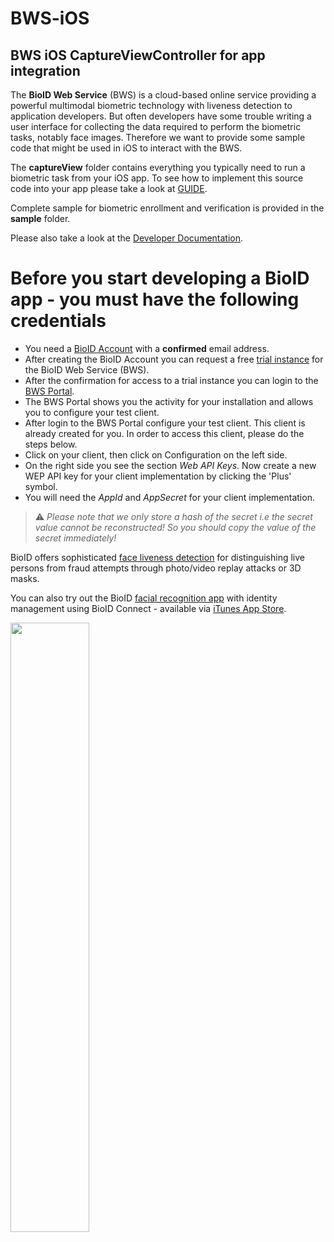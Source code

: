 # BWS-iOS 

## BWS iOS CaptureViewController for app integration

The **BioID Web Service** (BWS) is a cloud-based online service providing a powerful multimodal biometric technology with liveness detection 
to application developers. But often developers have some trouble writing a user interface for collecting the data required to perform the biometric tasks, 
notably face images. Therefore we want to provide some sample code that might be used in iOS to interact with the BWS.

The **captureView** folder contains everything you typically need to run a biometric task from your iOS app. To see how to implement this source code into your app please take a look at [GUIDE](GUIDE.md). 

Complete sample for biometric enrollment and verification is provided in the **sample** folder.

Please also take a look at the [Developer Documentation][developer].

# Before you start developing a BioID app - you must have the following credentials
- You need a [BioID Account][bioidaccountregister] with a **confirmed** email address.
- After creating the BioID Account you can request a free [trial instance][trial] for the BioID Web Service (BWS).
- After the confirmation for access to a trial instance you can login to the [BWS Portal][bwsportal].
- The BWS Portal shows you the activity for your installation and allows you to configure your test client.
- After login to the BWS Portal configure your test client. This client is already created for you. In order to access this client, please do the steps below.
- Click on your client, then click on Configuration on the left side.
- On the right side you see the section _Web API Keys_. Now create a new WEP API key for your client implementation by clicking the 'Plus' symbol.
- You will need the _AppId_ and _AppSecret_ for your client implementation. 
> :warning: _Please note that we only store a hash of the secret i.e the secret value cannot be reconstructed! So you should copy the value of the secret immediately!_


BioID offers sophisticated [face liveness detection][liveness] for distinguishing live persons from fraud attempts through photo/video replay attacks or 3D masks.

You can also try out the BioID [facial recognition app][bioid] with identity management using BioID Connect - available via [iTunes App Store][appstore].

[<img src="https://img.youtube.com/vi/e5lP2Fja3Ow/maxresdefault.jpg" width="50%">](https://youtu.be/e5lP2Fja3Ow)

[bioid]: https://www.bioid.com/facial-recognition-app/ "BioID Facial Recognition App"
[appstore]: https://apps.apple.com/us/app/bioid-facial-recognition-authenticator/id1054317153 "BioID iOS app"
[bioidaccountregister]: https://account.bioid.com/Account/Register "Register a BioID account" 
[trial]: https://bwsportal.bioid.com/register "Register for a trial instance"
[bwsportal]: https://bwsportal.bioid.com "BWS Portal"
[developer]: https://developer.bioid.com "Developer Documentation"
[liveness]: https://www.bioid.com/liveness-detection/ "liveness detection"
